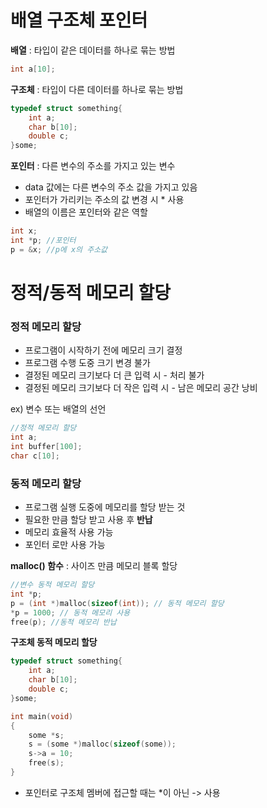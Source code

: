 # 배열 구조체 포인터

**배열** : 타입이 같은 데이터를 하나로 묶는 방법

```c
int a[10];
```

**구조체** : 타입이 다른 데이터를 하나로 묶는 방법

```c
typedef struct something{
	int a;
	char b[10];
	double c;
}some;
```

**포인터** : 다른 변수의 주소를 가지고 있는 변수

- data 값에는 다른 변수의 주소 값을 가지고 있음
- 포인터가 가리키는 주소의 값 변경 시 * 사용
- 배열의 이름은 포인터와 같은 역할

```c
int x;
int *p; //포인터
p = &x; //p에 x의 주소값
```

# 정적/동적 메모리 할당

### 정적 메모리 할당

- 프로그램이 시작하기 전에 메모리 크기 결정
- 프로그램 수행 도중 크기 변경 불가
- 결정된 메모리 크기보다 더 큰 입력 시 - 처리 불가
- 결정된 메모리 크기보다 더 작은 입력 시 - 남은 메모리 공간 낭비

ex) 변수 또는 배열의 선언

```c
//정적 메모리 할당
int a;
int buffer[100];
char c[10];
```

### 동적 메모리 할당

- 프로그램 실행 도중에 메모리를 할당 받는 것
- 필요한 만큼 할당 받고 사용 후 **반납**
- 메모리 효율적 사용 가능
- 포인터 로만 사용 가능

**malloc() 함수** : 사이즈 만큼 메모리 블록 할당

```c
//변수 동적 메모리 할당
int *p;
p = (int *)malloc(sizeof(int)); // 동적 메모리 할당
*p = 1000; // 동적 메모리 사용
free(p); //동적 메모리 반납
```

**구조체 동적 메모리 할당**

```c
typedef struct something{
	int a;
	char b[10];
	double c;
}some;

int main(void)
{
	some *s;
	s = (some *)malloc(sizeof(some));
	s->a = 10;
	free(s);
}
```

- 포인터로 구조체 멤버에 접근할 때는 *이 아닌 -> 사용